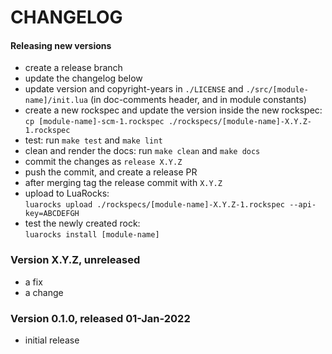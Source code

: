 # CHANGELOG

#### Releasing new versions

- create a release branch
- update the changelog below
- update version and copyright-years in `./LICENSE` and `./src/[module-name]/init.lua` (in doc-comments
  header, and in module constants)
- create a new rockspec and update the version inside the new rockspec:<br/>
  `cp [module-name]-scm-1.rockspec ./rockspecs/[module-name]-X.Y.Z-1.rockspec`
- test: run `make test` and `make lint`
- clean and render the docs: run `make clean` and `make docs`
- commit the changes as `release X.Y.Z`
- push the commit, and create a release PR
- after merging tag the release commit with `X.Y.Z`
- upload to LuaRocks:<br/>
  `luarocks upload ./rockspecs/[module-name]-X.Y.Z-1.rockspec --api-key=ABCDEFGH`
- test the newly created rock:<br/>
  `luarocks install [module-name]`

### Version X.Y.Z, unreleased

- a fix
- a change

### Version 0.1.0, released 01-Jan-2022

- initial release
